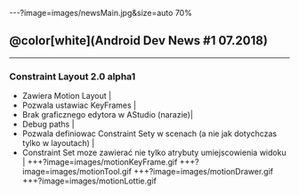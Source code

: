 ---?image=images/newsMain.jpg&size=auto 70%
## @color[white](Android Dev News #1 07.2018)

---
### Constraint Layout 2.0 alpha1
- Zawiera Motion Layout |
- Pozwala ustawiac KeyFrames |
- Brak graficznego edytora w AStudio (narazie)|
- Debug paths |
- Pozwala definiowac Constraint Sety w scenach (a nie jak dotychczas tylko w layoutach) |
- Constraint Set moze zawierać nie tylko atrybuty umiejscowienia widoku |
+++?image=images/motionKeyFrame.gif
+++?image=images/motionTool.gif
+++?image=images/motionDrawer.gif
+++?image=images/motionLottie.gif

